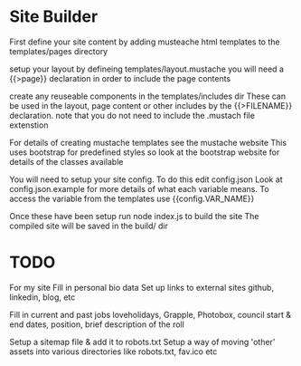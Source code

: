 # Site Builder

First define your site content by adding musteache html templates to the templates/pages directory

setup your layout by defineing templates/layout.mustache
you will need a {{>page}} declaration in order to include the page contents

create any reuseable components in the templates/includes dir
These can be used in the layout, page content or other includes by the {{>FILENAME}} declaration.
note that you do not need to include the .mustach file extenstion

For details of creating mustache templates see the mustache website
This uses bootstrap for predefined styles so look at the bootstrap website for details of the classes available

You will need to setup your site config.
To do this edit config.json
Look at config.json.example for more details of what each variable means.
To access the variable from the templates use {{config.VAR_NAME}}

Once these have been setup run node index.js to build the site
The compiled site will be saved in the build/ dir

# TODO

For my site
Fill in personal bio data
Set up links to external sites
	github, linkedin, blog, etc

Fill in current and past jobs
	loveholidays, Grapple, Photobox, council
	start & end dates, position, brief description of the roll

Setup a sitemap file & add it to robots.txt
Setup a way of moving 'other' assets into various directories like robots.txt, fav.ico etc
